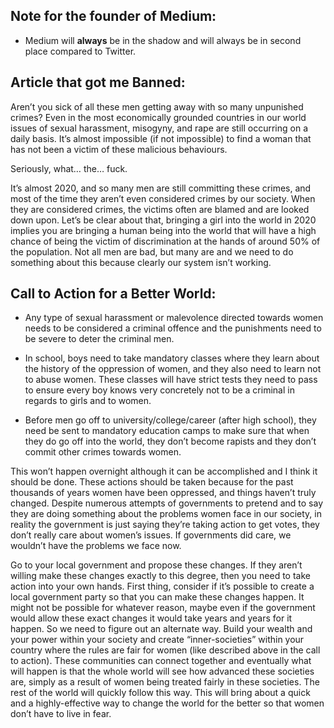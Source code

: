 ## Note for the founder of Medium:
* Medium will **always** be in the shadow and will always be in second place compared to Twitter.


## Article that got me Banned:

Aren’t you sick of all these men getting away with so many unpunished crimes?
Even in the most economically grounded countries in our world issues of sexual harassment, misogyny, and rape are still occurring on a daily basis.
It’s almost impossible (if not impossible) to find a woman that has not been a victim of these malicious behaviours.

Seriously, what… the… fuck.

It’s almost 2020, and so many men are still committing these crimes, and most of the time they aren’t even considered crimes by our society. When they are considered crimes, the victims often are blamed and are looked down upon.
Let’s be clear about that, bringing a girl into the world in 2020 implies you are bringing a human being into the world that will have a high chance of being the victim of discrimination at the hands of around 50% of the population.
Not all men are bad, but many are and we need to do something about this because clearly our system isn’t working.


## Call to Action for a Better World:


* Any type of sexual harassment or malevolence directed towards women needs to be considered a criminal offence and the punishments need to be severe to deter the criminal men.

* In school, boys need to take mandatory classes where they learn about the history of the oppression of women, and they also need to learn not to abuse women. These classes will have strict tests they need to pass to ensure every boy knows very concretely not to be a criminal in regards to girls and to women.

* Before men go off to university/college/career (after high school), they need be sent to mandatory education camps to make sure that when they do go off into the world, they don’t become rapists and they don’t commit other crimes towards women.

This won’t happen overnight although it can be accomplished and I think it should be done. These actions should be taken because for the past thousands of years women have been oppressed, and things haven’t truly changed. Despite numerous attempts of governments to pretend and to say they are doing something about the problems women face in our society, in reality the government is just saying they’re taking action to get votes, they don’t really care about women’s issues. If governments did care, we wouldn’t have the problems we face now.


Go to your local government and propose these changes. If they aren’t willing make these changes exactly to this degree, then you need to take action into your own hands. First thing, consider if it’s possible to create a local government party so that you can make these changes happen. It might not be possible for whatever reason, maybe even if the government would allow these exact changes it would take years and years for it happen. So we need to figure out an alternate way. Build your wealth and your power within your society and create “inner-societies” within your country where the rules are fair for women (like described above in the call to action). These communities can connect together and eventually what will happen is that the whole world will see how advanced these societies are, simply as a result of women being treated fairly in these societies. The rest of the world will quickly follow this way. This will bring about a quick and a highly-effective way to change the world for the better so that women don’t have to live in fear.

